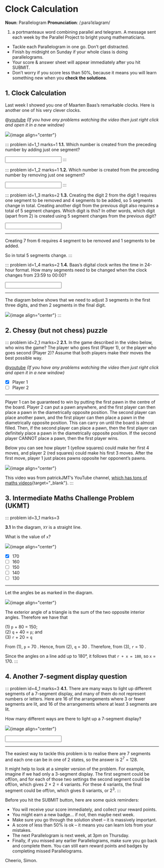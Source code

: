 # Clock Calculation

<div class="dictionary">

__Noun__: Parallelogram
__Pronunciation__: /ˌparəˈlɛləɡram/

1. a portmanteaux word combining parallel and telegram. A message sent each
week by the Parallel Project to bright young mathematicians.

</div>

*	Tackle each Parallelogram in one go. Don’t get distracted.
*	Finish by midnight on Sunday if your whole class is doing parallelograms.
*	Your score & answer sheet will appear immediately after you hit SUBMIT.
*	Don’t worry if you score less than 50%, because it means you will learn something new when you __check the solutions__.


## 1. Clock Calculation

Last week I showed you one of Maarten Baas’s remarkable clocks. Here is another one of his very clever clocks.

@[youtube](TdkK3MTjfLY?start=21&end=93&rel=0) _(If you have any problems watching the video then just right click and open it in a new window)_

![](/resources/9-09-clock-calculation/1-clock.png){image align="center"}

::: problem id=1_1 marks=1
__1.1.__ Which number is created from the preceding number by adding just one segment?

<input type="number" solution="6"/>
:::

::: problem id=1_2 marks=1
__1.2.__ Which number is created from the preceding number by removing just one segment?

<input type="number" solution="9"/>
:::

::: problem id=1_3 marks=2
__1.3.__ Creating the digit 2 from the digit 1 requires one segment to be removed and 4 segments to be added, so 5 segments change in total. Creating another digit from the previous digit also requires a total of 5 segment changes. Which digit is this? In other words, which digit (apart from 2) is created using 5 segment changes from the previous digit?

<input type="number" solution="7"/>

---

Creating 7 from 6 requires 4 segment to be removed and 1 segments to be added.  

So in total 5 segments change.
:::

::: problem id=1_4 marks=2
__1.4.__ Baas’s digital clock writes the time in 24-hour format. How many segments need to be changed when the clock changes from 23:59 to 00:00?

<input type="number" solution="11"/>

---

The diagram below shows that we need to adjust 3 segments in the first three digits, and then 2 segments in the final digit.

![](/resources/9-09-clock-calculation/1-clock-answer.png){image align="center"}
:::


## 2. Chessy (but not chess) puzzle

::: problem id=2_1 marks=2
__2.1.__ In the game described in the video below, who wins the game? The player who goes first (Player 1), or the player who goes second (Player 2)? Assume that both players make their moves the best possible way.

@[youtube](rVF_08ItvOU?rel=0) _(If you have any problems watching the video then just right click and open it in a new window)_

* [x] Player 1
* [ ] Player 2

---

Player 1 can be guaranteed to win by putting the first pawn in the centre of the board. Player 2 can put a pawn anywhere, and the first player can then place a pawn in the diametrically opposite position. The second player can place another pawn, and the first player can then place a pawn in the diametrically opposite position. This can carry on until the board is almost filled. Then, if the second player can place a pawn, then the first player can definitely place a pawn in the diametrically opposite position. If the second player CANNOT place a pawn, then the first player wins.  

Below you can see how player 1 (yellow squares) could make her first 4 moves, and player 2 (red squares) could make his first 3 moves. After the first move, player 1 just places pawns opposite her opponent’s pawns.  

![](/resources/9-09-clock-calculation/2-chess-solution.jpg){image align="center"}

This video was from patrickJMT’s YouTube channel, [which has tons of maths videos](https://www.youtube.com/channel/UCFe6jenM1Bc54qtBsIJGRZQ){target="_blank"}.
:::


## 3.	Intermediate Maths Challenge Problem (UKMT)
<!--- (2011) Q9 --->

::: problem id=3_1 marks=3

__3.1__ In the diagram, `XY` is a straight line.

What is the value of `x`?

![](/resources/9-09-clock-calculation/3-triangle.jpg){image align="center"}

* [x] 170
* [ ] 160
* [ ] 150
* [ ] 140
* [ ] 130

---

Let the angles be as marked in the diagram.

![](/resources/9-09-clock-calculation/3-triangle-answer.jpg){image align="center"}

The exterior angle of a triangle is the sum of the two opposite interior angles. Therefore we have that

(1) `p` + 80 = 150;  
(2) `q` + 40 = `p`; and  
(3) `r` + 20 = `q`

From (1), `p` = 70 . Hence, from (2), `q` = 30 . Therefore, from (3), `r` = 10 .  

Since the angles on a line add up to 180°, it follows that `r + x = 180`, so `x` = 170.
:::


## 4.	Another 7-segment display question

::: problem id=4_1 marks=3
__4.1.__ There are many ways to light up different segments of a 7-segment display, and many of them do not represent numbers or letters. Here are 16 of the arrangements where 3 or fewer segments are lit, and 16 of the arrangements where at least 3 segments are lit.

How many different ways are there to light up a 7-segment display?

![](/resources/9-09-clock-calculation/4-clock.png){image align="center"}

<input type="number" solution="128"/>

---

The easiest way to tackle this problem is to realise there are 7 segments and each one can be in one of 2 states, so the answer is 2<sup>7</sup> = 128.  

It might help to look at a simpler version of the problem. For example, imagine if we had only a 3-segment display. The first segment could be off/on, and for each of those two settings the second segment could be off/on, which gives 2 × 2 = 4 variants. For these 4 variants, the final segment could be off/on, which gives 8 variants, or 2<sup>3</sup>.
:::


Before you hit the SUBMIT button, here are some quick reminders:

*	You will receive your score immediately, and collect your reward points.
*	You might earn a new badge... if not, then maybe next week.
*	Make sure you go through the solution sheet – it is massively important.
*	A score of less than 50% is ok – it means you can learn lots from your mistakes.
*	The next Parallelogram is next week, at 3pm on Thursday.
*	Finally, if you missed any earlier Parallelograms, make sure you go back and complete them. You can still earn reward points and badges by completing missed Parallelograms.

Cheerio,
Simon.
